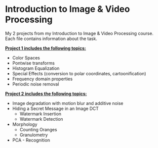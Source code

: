 # Introduction to Image &amp; Video Processing
My 2 projects from my Introduction to Image &amp; Video Processing course. Each file contains information about the task.

<ins>**Project 1 includes the following topics:** </ins>
- Color Spaces
- Pontwise transforms
- Histogram Equalization
- Special Effects (conversion to polar coordinates, cartoonification) 
- Frequency domain properties
- Periodic noise removal

<ins>**Project 2 includes the following topics:** </ins>
- Image degradation with motion blur and additive noise
- Hiding a Secret Message in an Image DCT
    - Watermark Insertion
    - Watermark Detection
- Morphology
    - Counting Oranges
    - Granulometry
- PCA - Recognition  
